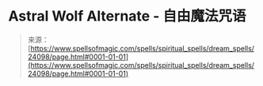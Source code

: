 <!--yml

category: 未分类

date: 2024-06-12 19:09:46

-->

# Astral Wolf Alternate - 自由魔法咒语

> 来源：[https://www.spellsofmagic.com/spells/spiritual_spells/dream_spells/24098/page.html#0001-01-01](https://www.spellsofmagic.com/spells/spiritual_spells/dream_spells/24098/page.html#0001-01-01)
